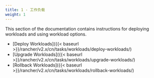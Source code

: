```yaml
---
title: 1 - 工作负载
weight: 1
---
```


This section of the documentation contains instructions for deploying workloads and using workload options.

- [Deploy Workloads]({{< baseurl >}}/rancher/v2.x/cn/tasks/workloads/deploy-workloads/)
- [Upgrade Workloads]({{< baseurl >}}/rancher/v2.x/cn/tasks/workloads/upgrade-workloads/)
- [Rollback Workloads]({{< baseurl >}}/rancher/v2.x/cn/tasks/workloads/rollback-workloads/)
